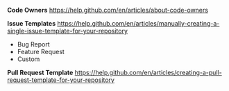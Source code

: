 **Code Owners**
https://help.github.com/en/articles/about-code-owners

**Issue Templates**
https://help.github.com/en/articles/manually-creating-a-single-issue-template-for-your-repository
- Bug Report
- Feature Request
- Custom

**Pull Request Template**
https://help.github.com/en/articles/creating-a-pull-request-template-for-your-repository
